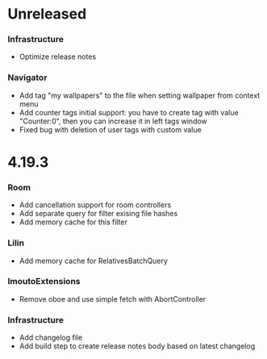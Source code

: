 # Unreleased

### Infrastructure
* Optimize release notes 

### Navigator
* Add tag "my wallpapers" to the file when setting wallpaper from context menu
* Add counter tags initial support: you have to create tag with value "Counter:0",
then you can increase it in left tags window
* Fixed bug with deletion of user tags with custom value

# 4.19.3

### Room
* Add cancellation support for room controllers
* Add separate query for filter exising file hashes
* Add memory cache for this filter

### Lilin
* Add memory cache for RelativesBatchQuery

### ImoutoExtensions
* Remove oboe and use simple fetch with AbortController

### Infrastructure
* Add changelog file
* Add build step to create release notes body based on latest changelog
